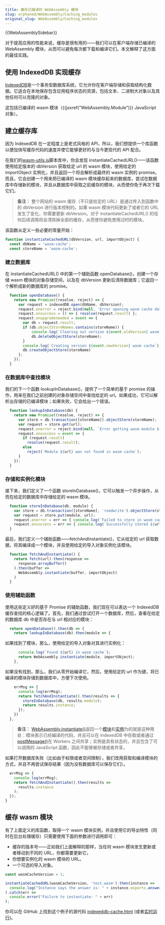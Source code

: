 ```yaml
---
title: 缓存已编译的 WebAssembly 模块
slug: orphaned/WebAssembly/Caching_modules
original_slug: WebAssembly/Caching_modules
---
```


{{WebAssemblySidebar}}

对于提高应用的性能来说，缓存是很有用的——我们可以在客户端存储已编译的 WebAssembly 模块，从而可以避免每次都下载和编译它们。本文解释了这方面的最佳实践。

## 使用 IndexedDB 实现缓存

[IndexedDB](/zh-CN/docs/Web/API/IndexedDB_API)是一个事务型数据库系统，它允许你在客户端存储和获取结构化数据。它适合在本地保存包含应用程序状态的资源，包括文本、二进制大对象以及其他任何可以克隆的对象。

这包括已编译的 wasm 模块（{{jsxref("WebAssembly.Module")}} JavaScript 对象）。

## 建立缓存库

因为 IndexedDB 在一定程度上是老式风格的 API，所以，我们想提供一个库函数以便加快写缓存代码的速度并使它能够更好的与当今更现代的 API 配合。

在我们的[wasm-utils.js](https://github.com/mdn/webassembly-examples/blob/gh-pages/wasm-utils.js)脚本库中，你会发现 instantiateCachedURL()——该函数使用给定版本的 dbVersion 获取给定 url 的 wasm 模块，使用给定的 importObject 实例化，并且返回一个将会解析成最终的 wasm 实例的 promise。而且，它会创建一个用来把已编译的 wasm 模块缓存起来的数据库，尝试在数据库中存储新的模块，并且从数据库中获取之前缓存的模块，从而使你免于再次下载它们。

> **备注：** 整个网站的 wasm 缓存（不只是给定的 URL）是通过传入到函数中的 dbVersion 进行版本控制的。如果 wasm 模块代码更新了或者它的 URL 发生了变化，你需要更新 dbVersion。对于 instantiateCachedURL() 的任何后续调用将会清除掉全部的缓存，从而使你避免使用过时的模块。

该函数从定义一些必要的常量开始：

```js
function instantiateCachedURL(dbVersion, url, importObject) {
  const dbName = 'wasm-cache';
  const storeName = 'wasm-cache';
```

### 建立数据库

在 instantiateCachedURL() 中的第一个辅助函数 openDatabase()，创建一个存储 wasm 模块的对象存储空间，以及在 dbVersion 更新后清除数据库；它返回一个解析成新的数据库的 promise。

```js
  function openDatabase() {
    return new Promise((resolve, reject) => {
      var request = indexedDB.open(dbName, dbVersion);
      request.onerror = reject.bind(null, 'Error opening wasm cache database');
      request.onsuccess = () => { resolve(request.result) };
      request.onupgradeneeded = event => {
        var db = request.result;
        if (db.objectStoreNames.contains(storeName)) {
            console.log(`Clearing out version ${event.oldVersion} wasm cache`);
            db.deleteObjectStore(storeName);
        }
        console.log(`Creating version ${event.newVersion} wasm cache`);
        db.createObjectStore(storeName)
      };
    });
  }
```

### 在数据库中查找模块

我们的下一个函数 lookupInDatabase()，提供了一个简单的基于 promise 的操作，用来在我们之前创建的对象存储空间中查找给定的 url。如果成功，它可以解析出存储的已编译模块；如果失败，它会给出一个错误。

```js
  function lookupInDatabase(db) {
    return new Promise((resolve, reject) => {
      var store = db.transaction([storeName]).objectStore(storeName);
      var request = store.get(url);
      request.onerror = reject.bind(null, `Error getting wasm module ${url}`);
      request.onsuccess = event => {
        if (request.result)
          resolve(request.result);
        else
          reject(`Module ${url} was not found in wasm cache`);
      }
    });
  }
```

### 存储和实例化模块

接下来，我们定义了一个函数 storeInDatabase()，它可以触发一个异步操作，从而在给定的数据库中存储给定的 wasm 模块。

```js
  function storeInDatabase(db, module) {
    var store = db.transaction([storeName], 'readwrite').objectStore(storeName);
    var request = store.put(module, url);
    request.onerror = err => { console.log(`Failed to store in wasm cache: ${err}`) };
    request.onsuccess = err => { console.log(`Successfully stored ${url} in wasm cache`) };
  }
```

最后，我们定义一个辅助函数——fetchAndInstantiate()，它从给定的 url 获取数据，将其编译成一个模块，并且使用给定的导入对象实例化该模块。

```js
  function fetchAndInstantiate() {
    return fetch(url).then(response =>
      response.arrayBuffer()
    ).then(buffer =>
      WebAssembly.instantiate(buffer, importObject)
    )
  }
```

### 使用辅助函数

使用这些定义好的基于 Promise 的辅助函数，我们现在可以表达一个 IndexedDB 缓存查找的核心逻辑了。首先，我们通过尝试打开一个数据库，然后，查看在给定的数据库 db 中是否存在与 url 相对应的模块：

```js
  return openDatabase().then(db => {
    return lookupInDatabase(db).then(module => {
```

如果找到了模块，那么，使用给定的导入对象对其进行实例化：

```js
      console.log(`Found ${url} in wasm cache`);
      return WebAssembly.instantiate(module, importObject);
    },
```

如果没有找到，那么，我们从零开始编译它，然后，使用给定的 url 作为键，将已编译的模块存储到数据库中，方便下次使用。

```js
    errMsg => {
      console.log(errMsg);
      return fetchAndInstantiate().then(results => {
        storeInDatabase(db, results.module);
        return results.instance;
      });
    })
  },
```

> **备注：** [WebAssembly.instantiate()](/zh-CN/docs/Web/JavaScript/Reference/Global_Objects/WebAssembly/instantiate)返回一个[模块](/zh-CN/docs/Web/JavaScript/Reference/Global_Objects/WebAssembly/Module)和[实例](/zh-CN/docs/Web/JavaScript/Reference/Global_Objects/WebAssembly/Instance)为的就是这种用处：模块表示已经编译的代码，并且可以在 IndexedDB 中存取或者通过[postMessage()](/zh-CN/docs/Web/API/MessagePort/postMessage)在 Workers 之间共享；实例是具有状态的，并且包含了可以调用的 JavaScript 函数，因此不能够被存储或者共享。

如果打开数据库失败（比如由于权限或者空间限制），我们改用获取和编译模块的方式，并且不再尝试保存结果（因为没有数据库可以保存它们）。

```js
  errMsg => {
    console.log(errMsg);
    return fetchAndInstantiate().then(results =>
      results.instance
    );
  });
}
```

## 缓存 wasm 模块

有了上面定义的库函数，取得一个 wasm 模块实例，并且使用它的导出特性（同时在后台处理缓存）只需要使用下面的参数进行调用即可：

- 缓存的版本号——正如我们上面解释的那样，当任何 wasm 模块发生更新或者移动到不同的 URL，你都需要更新它。
- 你想要实例化的 wasm 模块的 URL。
- 一个可选的导入对象。

```js
const wasmCacheVersion = 1;

instantiateCachedURL(wasmCacheVersion, 'test.wasm').then(instance =>
  console.log("Instance says the answer is: " + instance.exports.answer())
).catch(err =>
  console.error("Failure to instantiate: " + err)
);
```

你可以在 GitHub 上找到这个例子的源代码 [indexeddb-cache.html](https://github.com/mdn/webassembly-examples/blob/gh-pages/other-examples/indexeddb-cache.html) (或者[实时运行](https://mdn.github.io/webassembly-examples/other-examples/indexeddb-cache.html))。
